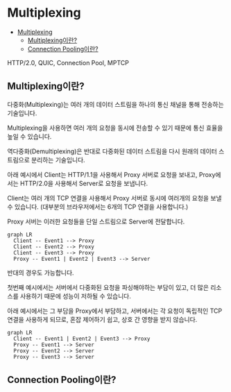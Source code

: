 # Multiplexing

- [Multiplexing](#multiplexing)
  - [Multiplexing이란?](#multiplexing이란)
  - [Connection Pooling이란?](#connection-pooling이란)

HTTP/2.0, QUIC, Connection Pool, MPTCP

## Multiplexing이란?

다중화(Multiplexing)는 여러 개의 데이터 스트림을 하나의 통신 채널을 통해 전송하는 기술입니다.

Multiplexing을 사용하면 여러 개의 요청을 동시에 전송할 수 있기 때문에 통신 효율을 높일 수 있습니다.

역다중화(Demultiplexing)은 반대로 다중화된 데이터 스트림을 다시 원래의 데이터 스트림으로 분리하는 기술입니다.

아래 예시에서 Client는 HTTP/1.1을 사용해서 Proxy 서버로 요청을 보내고,
Proxy에서는 HTTP/2.0을 사용해서 Server로 요청을 보냅니다.

Client는 여러 개의 TCP 연결을 사용해서 Proxy 서버로 동시에 여러개의 요청을 보낼 수 있습니다.
(대부분의 브라우저에서는 6개의 TCP 연결을 사용합니다.)

Proxy 서버는 이러한 요청들을 단일 스트림으로 Server에 전달합니다.

```mermaid
graph LR
  Client -- Event1 --> Proxy
  Client -- Event2 --> Proxy
  Client -- Event3 --> Proxy
  Proxy -- Event1 | Event2 | Event3 --> Server
```

반대의 경우도 가능합니다.

첫번째 예시에서는 서버에서 다중화된 요청을 파싱해야하는 부담이 있고, 더 많은 리소스를 사용하기 때문에 성능이 저하될 수 있습니다.

아래 예시에서는 그 부담을 Proxy에서 부담하고, 서버에서는 각 요청이 독립적인 TCP 연결을 사용하게 되므로,
혼잡 제어하기 쉽고, 상호 간 영향을 받지 않습니다.

```mermaid
graph LR
  Client -- Event1 | Event2 | Event3 --> Proxy
  Proxy -- Event1 --> Server
  Proxy -- Event2 --> Server
  Proxy -- Event3 --> Server
```

## Connection Pooling이란?
